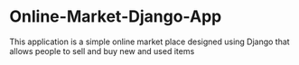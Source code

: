 # Online-Market-Django-App

This application is a simple online market place designed using Django that allows people to sell and buy new and used items 
